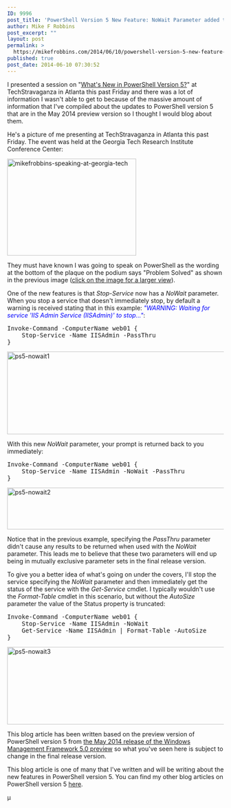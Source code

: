 ```yaml
---
ID: 9996
post_title: 'PowerShell Version 5 New Feature: NoWait Parameter added to Stop-Service'
author: Mike F Robbins
post_excerpt: ""
layout: post
permalink: >
  https://mikefrobbins.com/2014/06/10/powershell-version-5-new-feature-nowait-parameter-added-to-stop-service/
published: true
post_date: 2014-06-10 07:30:52
---
```

I presented a session on "<a href="http://www.atltechstravaganza.com/presentation/whats-new-in-powershell-version-5-preview/" target="_blank">What's New in PowerShell Version 5?</a>" at TechStravaganza in Atlanta this past Friday and there was a lot of information I wasn't able to get to because of the massive amount of information that I've compiled about the updates to PowerShell version 5 that are in the May 2014 preview version so I thought I would blog about them.

He's a picture of me presenting at TechStravaganza in Atlanta this past Friday. The event was held at the Georgia Tech Research Institute Conference Center:

<a href="http://mikefrobbins.com/wp-content/uploads/2014/06/mikefrobbins-speaking-at-georgia-tech.jpg"><img class="alignnone size-medium wp-image-9997" src="http://mikefrobbins.com/wp-content/uploads/2014/06/mikefrobbins-speaking-at-georgia-tech-300x225.jpg" alt="mikefrobbins-speaking-at-georgia-tech" width="300" height="225" /></a>

They must have known I was going to speak on PowerShell as the wording at the bottom of the plaque on the podium says "Problem Solved" as shown in the previous image (<a href="http://mikefrobbins.com/wp-content/uploads/2014/06/mikefrobbins-speaking-at-georgia-tech.jpg" target="_blank">click on the image for a larger view</a>).

One of the new features is that <em>Stop-Service</em> now has a <em>NoWait</em> parameter. When you stop a service that doesn't immediately stop, by default a warning is received stating that in this example: <span style="color: #0000ff;"><em>"WARNING: Waiting for service 'IIS Admin Service (IISAdmin)' to stop..."</em></span>:
<pre class="lang:ps decode:true">Invoke-Command -ComputerName web01 {
    Stop-Service -Name IISAdmin -PassThru
}</pre>
<a href="http://mikefrobbins.com/wp-content/uploads/2014/06/ps5-nowait1.jpg"><img class="alignnone size-full wp-image-9998" src="http://mikefrobbins.com/wp-content/uploads/2014/06/ps5-nowait1.jpg" alt="ps5-nowait1" width="877" height="192" /></a>

With this new <em>NoWait</em> parameter, your prompt is returned back to you immediately:
<pre class="lang:ps decode:true">Invoke-Command -ComputerName web01 {
    Stop-Service -Name IISAdmin -NoWait -PassThru
}</pre>
<a href="http://mikefrobbins.com/wp-content/uploads/2014/06/ps5-nowait2.jpg"><img class="alignnone size-full wp-image-9999" src="http://mikefrobbins.com/wp-content/uploads/2014/06/ps5-nowait2.jpg" alt="ps5-nowait2" width="877" height="97" /></a>

Notice that in the previous example, specifying the <em>PassThru</em> parameter didn't cause any results to be returned when used with the <em>NoWait</em> parameter. This leads me to believe that these two parameters will end up being in mutually exclusive parameter sets in the final release version.

To give you a better idea of what's going on under the covers, I'll stop the service specifying the <em>NoWait</em> parameter and then immediately get the status of the service with the <em>Get-Service</em> cmdlet. I typically wouldn't use the <em>Format-Table</em> cmdlet in this scenario, but without the <em>AutoSize</em> parameter the value of the Status property is truncated:
<pre class="lang:ps decode:true">Invoke-Command -ComputerName web01 {
    Stop-Service -Name IISAdmin -NoWait
    Get-Service -Name IISAdmin | Format-Table -AutoSize
}</pre>
<a href="http://mikefrobbins.com/wp-content/uploads/2014/06/ps5-nowait3.jpg"><img class="alignnone size-full wp-image-10000" src="http://mikefrobbins.com/wp-content/uploads/2014/06/ps5-nowait3.jpg" alt="ps5-nowait3" width="877" height="180" /></a>

This blog article has been written based on the preview version of PowerShell version 5 from <a href="http://blogs.msdn.com/b/powershell/archive/2014/05/14/windows-management-framework-5-0-preview-may-2014-is-now-available.aspx" target="_blank">the May 2014 release of the Windows Management Framework 5.0 preview</a> so what you've seen here is subject to change in the final release version.

This blog article is one of many that I've written and will be writing about the new features in PowerShell version 5. You can find my other blog articles on PowerShell version 5 <a href="http://mikefrobbins.com/tag/powershell-version-5/" target="_blank">here</a>.

µ